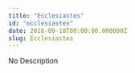 ```yaml
---
title: "Ecclesiastes"
id: "ecclesiastes"
date: 2016-09-18T00:00:00.000000Z
slug: Ecclesiastes
---
```


No Description
